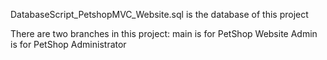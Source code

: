 DatabaseScript_PetshopMVC_Website.sql is the database of this project

There are two branches in this project:
main is for PetShop Website
Admin is for PetShop Administrator
